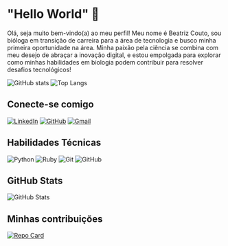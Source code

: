 # "Hello World" 👋

Olá, seja muito bem-vindo(a) ao meu perfil! Meu nome é Beatriz Couto, sou bióloga em transição de carreira para a área de tecnologia e busco minha primeira oportunidade na área. Minha paixão pela ciência se combina com meu desejo de abraçar a inovação digital, e estou empolgada para explorar como minhas habilidades em biologia podem contribuir para resolver desafios tecnológicos!

![GitHub stats](https://github-readme-stats.vercel.app/api?username=biacouto&show_icons=true&theme=dracula)
![Top Langs](https://github-readme-stats.vercel.app/api/top-langs/?username=biacouto&layout=compact&theme=dracula)

## Conecte-se comigo

[![LinkedIn](https://img.shields.io/badge/LinkedIn-000?style=for-the-badge&logo=linkedin&logoColor=0E76A8)](https://www.linkedin.com/in/beatriz-a-couto/)
[![GitHub](https://img.shields.io/badge/GitHub-000?style=for-the-badge&logo=github&logoColor=0E76A8)](https://github.com/biacouto)
[![Gmail](https://img.shields.io/badge/Gmail-D14836?style=for-the-badge&logo=gmail&logoColor=0E76A8)](https://criarmeulink.com.br/u/1701441925)


## Habilidades Técnicas

![Python](https://img.shields.io/badge/Python-000?style=for-the-badge&logo=python)
![Ruby](https://img.shields.io/badge/Ruby-000?style=for-the-badge&logo=ruby)
![Git](https://img.shields.io/badge/Git-000?style=for-the-badge&logo=git)
![GitHub](https://img.shields.io/badge/GitHub-000?style=for-the-badge&logo=github)

## GitHub Stats

![GitHub Stats](https://github-readme-stats.vercel.app/api?username=biacouto&theme=transparent&bg_color=000&border_color=30A3DC&show_icons=true&icon_color=30A3DC&title_color=E94D5F&text_color=FFF)

## Minhas contribuições

[![Repo Card](https://github-readme-stats.vercel.app/api/pin/?username=biacouto&repo=dio-lab-open-source&bg_color=000&border_color=30A3DC&show_icons=true&icon_color=30A3DC&title_color=E94D5F&text_color=FFF)](https://github.com/biacouto/dio-lab-open-source)
